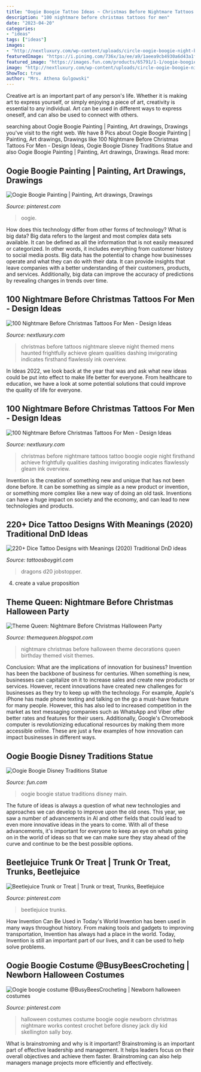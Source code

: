 ```yaml
---
title: "Oogie Boogie Tattoo Ideas ~ Christmas Before Nightmare Tattoos Tattoo Boogie Oogie Night Firsthand Achieve Frightfully Qualities Dashing Invigorating Indicates Flawlessly Gleam Ink Overview"
description: "100 nightmare before christmas tattoos for men"
date: "2023-04-20"
categories:
- "ideas"
tags: ["ideas"]
images:
- "http://nextluxury.com/wp-content/uploads/circle-oogie-boogie-night-before-christmas-male-upper-arm-tattoo.jpg"
featuredImage: "https://i.pinimg.com/736x/1a/ee/a9/1aeea9cb4930a6d43a1f72ac7af37946--oogie-boogie.jpg"
featured_image: "https://images.fun.com/products/65791/1-1/oogie-boogie-statue.jpg"
image: "http://nextluxury.com/wp-content/uploads/circle-oogie-boogie-night-before-christmas-male-upper-arm-tattoo.jpg"
ShowToc: true
author: "Mrs. Athena Gulgowski"
---
```



Creative art is an important part of any person's life. Whether it is making art to express yourself, or simply enjoying a piece of art, creativity is essential to any individual. Art can be used in different ways to express oneself, and can also be used to connect with others.

	

		
searching about Oogie Boogie Painting | Painting, Art drawings, Drawings you've visit to the right web. We have 8 Pics about Oogie Boogie Painting | Painting, Art drawings, Drawings like 100 Nightmare Before Christmas Tattoos For Men - Design Ideas, Oogie Boogie Disney Traditions Statue and also Oogie Boogie Painting | Painting, Art drawings, Drawings. Read more:
		
    
## Oogie Boogie Painting | Painting, Art Drawings, Drawings

<img loading=lazy src="https://i.pinimg.com/736x/1a/ee/a9/1aeea9cb4930a6d43a1f72ac7af37946--oogie-boogie.jpg" onerror="this.onerror=null;this.src='https://tse4.mm.bing.net/th?id=OIP.cp09cZy6bA8I7TH2hSf-DwHaHa&amp;pid=15.1';" alt="Oogie Boogie Painting | Painting, Art drawings, Drawings">

_Source: pinterest.com_

>oogie. 

	

How does this technology differ from other forms of technology?
What is big data? Big data refers to the largest and most complex data sets available. It can be defined as all the information that is not easily measured or categorized. In other words, it includes everything from customer history to social media posts.
Big data has the potential to change how businesses operate and what they can do with their data. It can provide insights that leave companies with a better understanding of their customers, products, and services. Additionally, big data can improve the accuracy of predictions by revealing changes in trends over time.

    
## 100 Nightmare Before Christmas Tattoos For Men - Design Ideas

<img loading=lazy src="http://nextluxury.com/wp-content/uploads/awesome-night-before-christmas-themed-mens-colorful-sleeve-tattoos.jpg" onerror="this.onerror=null;this.src='https://tse1.mm.bing.net/th?id=OIP.JBT2Jam8npKMYkLg1bqIJAHaHa&amp;pid=15.1';" alt="100 Nightmare Before Christmas Tattoos For Men - Design Ideas">

_Source: nextluxury.com_

>christmas before tattoos nightmare sleeve night themed mens haunted frightfully achieve gleam qualities dashing invigorating indicates firsthand flawlessly ink overview. 

	

In Ideas 2022, we look back at the year that was and ask what new ideas could be put into effect to make life better for everyone. From healthcare to education, we have a look at some potential solutions that could improve the quality of life for everyone.

    
## 100 Nightmare Before Christmas Tattoos For Men - Design Ideas

<img loading=lazy src="http://nextluxury.com/wp-content/uploads/circle-oogie-boogie-night-before-christmas-male-upper-arm-tattoo.jpg" onerror="this.onerror=null;this.src='https://tse3.mm.bing.net/th?id=OIP.UZ195CuP6wQgtpCHtPUZJAHaHa&amp;pid=15.1';" alt="100 Nightmare Before Christmas Tattoos For Men - Design Ideas">

_Source: nextluxury.com_

>christmas before nightmare tattoos tattoo boogie oogie night firsthand achieve frightfully qualities dashing invigorating indicates flawlessly gleam ink overview. 

	

Invention is the creation of something new and unique that has not been done before. It can be something as simple as a new product or invention, or something more complex like a new way of doing an old task. Inventions can have a huge impact on society and the economy, and can lead to new technologies and products.

    
## 220+ Dice Tattoo Designs With Meanings (2020) Traditional DnD Ideas

<img loading=lazy src="https://cdn.tattoosboygirl.com/wp-content/uploads/2020/01/dice-tattoo-designs-ideas-meaning-79.jpg" onerror="this.onerror=null;this.src='https://tse1.mm.bing.net/th?id=OIP.0TzYeFJGP2b9Xo9poJ5GaQHaHa&amp;pid=15.1';" alt="220+ Dice Tattoo Designs with Meanings (2020) Traditional DnD ideas">

_Source: tattoosboygirl.com_

>dragons d20 jobstopper. 

	

4. create a value proposition 

    
## Theme Queen: Nightmare Before Christmas Halloween Party

<img loading=lazy src="http://1.bp.blogspot.com/-LGu9wX_GNzI/TzwspVZRuCI/AAAAAAAAAAM/DKIEC7XDSVM/s1600/320516_562160859382_141101232_31528098_1872538925_n.jpg" onerror="this.onerror=null;this.src='https://tse3.mm.bing.net/th?id=OIP.1NKVtdYdRtf5aiUUcaaZ8AHaFj&amp;pid=15.1';" alt="Theme Queen: Nightmare Before Christmas Halloween Party">

_Source: themequeen.blogspot.com_

>nightmare christmas before halloween theme decorations queen birthday themed visit themes. 

	

Conclusion: What are the implications of innovation for business?
Invention has been the backbone of business for centuries. When something is new, businesses can capitalize on it to increase sales and create new products or services. However, recent innovations have created new challenges for businesses as they try to keep up with the technology. For example, Apple's iPhone has made phone texting and talking on the go a must-have feature for many people. However, this has also led to increased competition in the market as text messaging companies such as WhatsApp and Viber offer better rates and features for their users. Additionally, Google's Chromebook computer is revolutionizing educational resources by making them more accessible online. These are just a few examples of how innovation can impact businesses in different ways.

    
## Oogie Boogie Disney Traditions Statue

<img loading=lazy src="https://images.fun.com/products/65791/1-1/oogie-boogie-statue.jpg" onerror="this.onerror=null;this.src='https://tse2.mm.bing.net/th?id=OIP.pGf_TsYTq0wF8rTB14YQAwHaKl&amp;pid=15.1';" alt="Oogie Boogie Disney Traditions Statue">

_Source: fun.com_

>oogie boogie statue traditions disney main. 

	

The future of ideas is always a question of what new technologies and approaches we can develop to improve upon the old ones. This year, we saw a number of advancements in AI and other fields that could lead to even more innovative ideas in the years to come. With all of these advancements, it's important for everyone to keep an eye on whats going on in the world of ideas so that we can make sure they stay ahead of the curve and continue to be the best possible options.

    
## Beetlejuice Trunk Or Treat | Trunk Or Treat, Trunks, Beetlejuice

<img loading=lazy src="https://i.pinimg.com/originals/5c/f9/1e/5cf91efc38554347a279db835a43673a.jpg" onerror="this.onerror=null;this.src='https://tse3.mm.bing.net/th?id=OIP.ej0F6GQgTGoS30ebYnKtLQHaJ4&amp;pid=15.1';" alt="Beetlejuice Trunk or Treat | Trunk or treat, Trunks, Beetlejuice">

_Source: pinterest.com_

>beetlejuice trunks. 

	

How Invention Can Be Used in Today's World
Invention has been used in many ways throughout history. From making tools and gadgets to improving transportation, Invention has always had a place in the world. Today, Invention is still an important part of our lives, and it can be used to help solve problems.

    
## Oogie Boogie Costume @BusyBeesCrocheting | Newborn Halloween Costumes

<img loading=lazy src="https://i.pinimg.com/originals/bd/17/21/bd172197520e566bacb193757939c7e2.jpg" onerror="this.onerror=null;this.src='https://tse3.mm.bing.net/th?id=OIP.JrRnFiRAqliVAN5MDpj23AHaJ4&amp;pid=15.1';" alt="Oogie boogie costume @BusyBeesCrocheting | Newborn halloween costumes">

_Source: pinterest.com_

>halloween costumes costume boogie oogie newborn christmas nightmare works contest crochet before disney jack diy kid skellington sally boy. 

	

What is brainstroming and why is it important?
Brainstroming is an important part of effective leadership and management. It helps leaders focus on their overall objectives and achieve them faster. Brainstroming can also help managers manage projects more efficiently and effectively.


